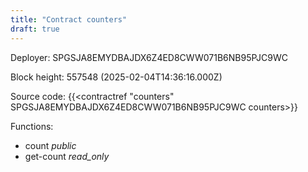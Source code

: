 ```yaml
---
title: "Contract counters"
draft: true
---
```

Deployer: SPGSJA8EMYDBAJDX6Z4ED8CWW071B6NB95PJC9WC


 



Block height: 557548 (2025-02-04T14:36:16.000Z)

Source code: {{<contractref "counters" SPGSJA8EMYDBAJDX6Z4ED8CWW071B6NB95PJC9WC counters>}}

Functions:

* count _public_
* get-count _read_only_
